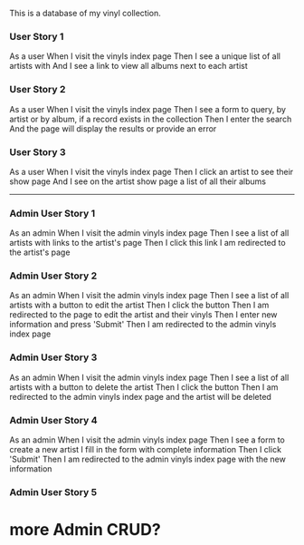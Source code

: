 This is a database of my vinyl collection.

### User Story 1

As a user
When I visit the vinyls index page
Then I see a unique list of all artists with
And I see a link to view all albums next to each artist

### User Story 2

As a user
When I visit the vinyls index page
Then I see a form to query, by artist or by album, if a record exists in the collection
Then I enter the search
And the page will display the results or provide an error

### User Story 3

As a user
When I visit the vinyls index page
Then I click an artist to see their show page
And I see on the artist show page a list of all their albums

------------------------------------------------------------------------------------------

### Admin User Story 1

As an admin
When I visit the admin vinyls index page
Then I see a list of all artists with links to the artist's page
Then I click this link I am redirected to the artist's page

### Admin User Story 2

As an admin
When I visit the admin vinyls index page
Then I see a list of all artists with a button to edit the artist
Then I click the button
Then I am redirected to the page to edit the artist and their vinyls
Then I enter new information and press 'Submit'
Then I am redirected to the admin vinyls index page

### Admin User Story 3

As an admin
When I visit the admin vinyls index page
Then I see a list of all artists with a button to delete the artist
Then I click the button
Then I am redirected to the admin vinyls index page and the artist will be deleted

### Admin User Story 4

As an admin
When I visit the admin vinyls index page
Then I see a form to create a new artist
I fill in the form with complete information
Then I click 'Submit' 
Then I am redirected to the admin vinyls index page with the new information

### Admin User Story 5

# more Admin CRUD?